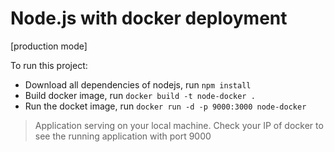 # Node.js with docker deployment

[production mode]

To run this project:

- Download all dependencies of nodejs, run `npm install`
- Build docker image, run `docker build -t node-docker .`
- Run the docket image, run `docker run -d -p 9000:3000 node-docker`

> Application serving on your local machine.
> Check your IP of docker to see the running application with port 9000
